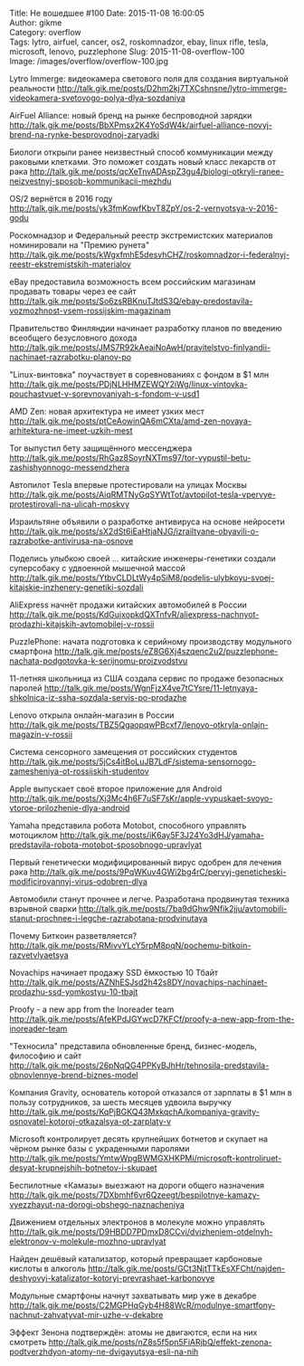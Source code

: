 Title: Не вошедшее #100
Date: 2015-11-08 16:00:05  
Author: gikme  
Category: overflow  
Tags: lytro, airfuel, cancer, os2, roskomnadzor, ebay, linux rifle, tesla, microsoft, lenovo, puzzlephone
Slug: 2015-11-08-overflow-100  
Image: /images/overflow/overflow-100.jpg


Lytro Immerge: видеокамера светового поля для создания виртуальной реальности
<http://talk.gik.me/posts/D2hm2kj7TXCshnsne/lytro-immerge-videokamera-svetovogo-polya-dlya-sozdaniya>

AirFuel Alliance: новый бренд на рынке беспроводной зарядки
<http://talk.gik.me/posts/BbXPmsx2K4YoSdW4k/airfuel-alliance-novyj-brend-na-rynke-besprovodnoj-zaryadki>

Биологи открыли ранее неизвестный способ коммуникации между раковыми клетками. Это поможет создать новый класс лекарств от рака
<http://talk.gik.me/posts/qcXeTnvADAspZ3gu4/biologi-otkryli-ranee-neizvestnyj-sposob-kommunikacii-mezhdu>

OS/2 вернётся в 2016 году
<http://talk.gik.me/posts/yk3fmKowfKbvT8ZpY/os-2-vernyotsya-v-2016-godu>

Роскомнадзор и Федеральный реестр экстремистских материалов номинировали на "Премию рунета"
<http://talk.gik.me/posts/kWgxfmhE5desvhCHZ/roskomnadzor-i-federalnyj-reestr-ekstremistskih-materialov>

eBay предоставила возможность всем российским магазинам продавать товары через ее сайт
<http://talk.gik.me/posts/So6zsRBKnuTJtdS3Q/ebay-predostavila-vozmozhnost-vsem-rossijskim-magazinam>

Правительство Финляндии начинает разработку планов по введению всеобщего безусловного дохода
<http://talk.gik.me/posts/JMS7R92kAeaiNoAwH/pravitelstvo-finlyandii-nachinaet-razrabotku-planov-po>

"Linux-винтовка" поучаствует в соревнованиях с фондом в $1 млн
<http://talk.gik.me/posts/PDjNLHHMZEWQY2iWg/linux-vintovka-pouchastvuet-v-sorevnovaniyah-s-fondom-v-usd1>

AMD Zen: новая архитектура не имеет узких мест
<http://talk.gik.me/posts/ptCeAowinQA6mCXta/amd-zen-novaya-arhitektura-ne-imeet-uzkih-mest>

Tor выпустил бету защищённого мессенджера
<http://talk.gik.me/posts/RhGaz8SoyrNXTms97/tor-vypustil-betu-zashishyonnogo-messendzhera>

Автопилот Tesla впервые протестировали на улицах Москвы
<http://talk.gik.me/posts/AiqRMTNyGqSYWtTot/avtopilot-tesla-vpervye-protestirovali-na-ulicah-moskvy>

Израильтяне объявили о разработке антивируса на основе нейросети
<http://talk.gik.me/posts/sX2dSt6iEaHtjaNJG/izrailtyane-obyavili-o-razrabotke-antivirusa-na-osnove>

Поделись улыбкою своей ... китайские инженеры-генетики создали суперсобаку с удвоенной мышечной массой
<http://talk.gik.me/posts/YtbvCLDLtWy4pSiM8/podelis-ulybkoyu-svoej-kitajskie-inzhenery-genetiki-sozdali>

AliExpress начнёт продажи китайских автомобилей в России
<http://talk.gik.me/posts/KdGujxopkdQXTnfvR/aliexpress-nachnyot-prodazhi-kitajskih-avtomobilej-v-rossii>

PuzzlePhone: начата подготовка к серийному производству модульного смартфона
<http://talk.gik.me/posts/eZ8G6Xj4szqenc2u2/puzzlephone-nachata-podgotovka-k-serijnomu-proizvodstvu>

11-летняя школьница из США создала сервис по продаже безопасных паролей
<http://talk.gik.me/posts/WgnFjzX4ve7tCYsre/11-letnyaya-shkolnica-iz-ssha-sozdala-servis-po-prodazhe>

Lenovo открыла онлайн-магазин в России
<http://talk.gik.me/posts/TBZ5QgaopqwPBcxf7/lenovo-otkryla-onlajn-magazin-v-rossii>

Система сенсорного замещения от российских студентов
<http://talk.gik.me/posts/5jCs4itBoLuJB7LdF/sistema-sensornogo-zamesheniya-ot-rossijskih-studentov>

Apple выпускает своё второе приложение для Android
<http://talk.gik.me/posts/Xj3Mc4h6F7uSF7sKr/apple-vypuskaet-svoyo-vtoroe-prilozhenie-dlya-android>

Yamaha представила робота Motobot, способного управлять мотоциклом
<http://talk.gik.me/posts/iK6ay5F3J24Yo3dHJ/yamaha-predstavila-robota-motobot-sposobnogo-upravlyat>

Первый генетически модифицированный вирус одобрен для лечения рака
<http://talk.gik.me/posts/9PqWKuv4GWi2bg4rC/pervyj-geneticheski-modificirovannyj-virus-odobren-dlya>

Автомобили станут прочнее и легче. Разработана продвинутая техника взрывной сварки
<http://talk.gik.me/posts/7ba9dGhw9Nfik2jju/avtomobili-stanut-prochnee-i-legche-razrabotana-prodvinutaya>

Почему Биткоин разветвляется?
<http://talk.gik.me/posts/RMivvYLcY5rpM8pqN/pochemu-bitkoin-razvetvlyaetsya>

Novachips начинает продажу SSD ёмкостью 10 Тбайт
<http://talk.gik.me/posts/AZNhESJsd2h42s8DY/novachips-nachinaet-prodazhu-ssd-yomkostyu-10-tbajt>

Proofy - a new app from the Inoreader team
<http://talk.gik.me/posts/AfeKPdJGYwcD7KFCf/proofy-a-new-app-from-the-inoreader-team>

"Техносила" представила обновленные бренд, бизнес-модель, философию и сайт
<http://talk.gik.me/posts/26pNqQG4PPKyBJhHr/tehnosila-predstavila-obnovlennye-brend-biznes-model>

Компания Gravity, основатель которой отказался от зарплаты в $1 млн в пользу сотрудников, за шесть месяцев удвоила выручку
<http://talk.gik.me/posts/KqPjBGKQ43MxkqchA/kompaniya-gravity-osnovatel-kotoroj-otkazalsya-ot-zarplaty-v>

Microsoft контролирует десять крупнейших ботнетов и скупает на чёрном рынке базы с украденными паролями
<http://talk.gik.me/posts/YmtwWpgBWMGXHKPMi/microsoft-kontroliruet-desyat-krupnejshih-botnetov-i-skupaet>

Беспилотные «Камазы» выезжают на дороги общего назначения
<http://talk.gik.me/posts/7DXbmhf6vr6Qzeegt/bespilotnye-kamazy-vyezzhayut-na-dorogi-obshego-naznacheniya>

Движением отдельных электронов в молекуле можно управлять
<http://talk.gik.me/posts/D9HBDD7PDmxD8CCvi/dvizheniem-otdelnyh-elektronov-v-molekule-mozhno-upravlyat>

Найден дешёвый катализатор, который превращает карбоновые кислоты в алкоголь
<http://talk.gik.me/posts/GCt3NjtTTkEsXFCht/najden-deshyovyj-katalizator-kotoryj-prevrashaet-karbonovye>

Модульные смартфоны начнут захватывать мир уже в декабре
<http://talk.gik.me/posts/C2MGPHqGyb4H88WcR/modulnye-smartfony-nachnut-zahvatyvat-mir-uzhe-v-dekabre>

Эффект Зенона подтверждён: атомы не двигаются, если на них смотреть
<http://talk.gik.me/posts/nZ8s5f5pn5FiARjbQ/effekt-zenona-podtverzhdyon-atomy-ne-dvigayutsya-esli-na-nih>